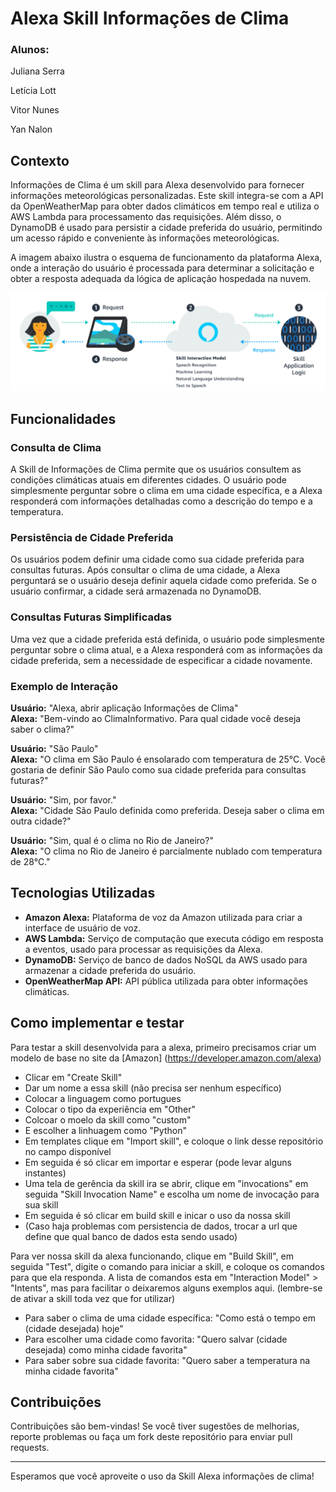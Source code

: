 # Alexa Skill Informações de Clima
### Alunos:
Juliana Serra 

Letícia Lott

Vitor Nunes

Yan Nalon
## Contexto

Informações de Clima é um skill para Alexa desenvolvido para fornecer informações meteorológicas personalizadas. Este skill integra-se com a API da OpenWeatherMap para obter dados climáticos em tempo real e utiliza o AWS Lambda para processamento das requisições. Além disso, o DynamoDB é usado para persistir a cidade preferida do usuário, permitindo um acesso rápido e conveniente às informações meteorológicas.

A imagem abaixo ilustra o esquema de funcionamento da plataforma Alexa, onde a interação do usuário é processada para determinar a solicitação e obter a resposta adequada da lógica de aplicação hospedada na nuvem.

![Esquema de Funcionamento da Plataforma Alexa](alexa.png)

## Funcionalidades

### Consulta de Clima
A Skill de Informações de Clima permite que os usuários consultem as condições climáticas atuais em diferentes cidades. O usuário pode simplesmente perguntar sobre o clima em uma cidade específica, e a Alexa responderá com informações detalhadas como a descrição do tempo e a temperatura.

### Persistência de Cidade Preferida
Os usuários podem definir uma cidade como sua cidade preferida para consultas futuras. Após consultar o clima de uma cidade, a Alexa perguntará se o usuário deseja definir aquela cidade como preferida. Se o usuário confirmar, a cidade será armazenada no DynamoDB.

### Consultas Futuras Simplificadas
Uma vez que a cidade preferida está definida, o usuário pode simplesmente perguntar sobre o clima atual, e a Alexa responderá com as informações da cidade preferida, sem a necessidade de especificar a cidade novamente.

### Exemplo de Interação

**Usuário:** "Alexa, abrir aplicação Informações de Clima"  
**Alexa:** "Bem-vindo ao ClimaInformativo. Para qual cidade você deseja saber o clima?"

**Usuário:** "São Paulo"  
**Alexa:** "O clima em São Paulo é ensolarado com temperatura de 25°C. Você gostaria de definir São Paulo como sua cidade preferida para consultas futuras?"

**Usuário:** "Sim, por favor."  
**Alexa:** "Cidade São Paulo definida como preferida. Deseja saber o clima em outra cidade?"

**Usuário:** "Sim, qual é o clima no Rio de Janeiro?"  
**Alexa:** "O clima no Rio de Janeiro é parcialmente nublado com temperatura de 28°C."

## Tecnologias Utilizadas

- **Amazon Alexa:** Plataforma de voz da Amazon utilizada para criar a interface de usuário de voz.
- **AWS Lambda:** Serviço de computação que executa código em resposta a eventos, usado para processar as requisições da Alexa.
- **DynamoDB:** Serviço de banco de dados NoSQL da AWS usado para armazenar a cidade preferida do usuário.
- **OpenWeatherMap API:** API pública utilizada para obter informações climáticas.

## Como implementar e testar
Para testar a skill desenvolvida para a alexa, primeiro precisamos criar um modelo de base no site da [Amazon] (https://developer.amazon.com/alexa)
- Clicar em "Create Skill"
- Dar um nome a essa skill (não precisa ser nenhum específico)
- Colocar a linguagem como portugues
- Colocar o tipo da experiência em "Other"
- Colcoar o moelo da skill como "custom"
- E escolher a linhuagem como "Python"
- Em templates clique em "Import skill", e coloque o link desse repositório no campo disponível
- Em seguida é só clicar em importar e esperar (pode levar alguns instantes)
- Uma tela de gerência da skill ira se abrir, clique em "invocations" em seguida "Skill Invocation Name" e escolha um nome de invocação para sua skill
- Em seguida é só clicar em build skill e inicar o uso da nossa skill
- (Caso haja problemas com persistencia de dados, trocar a url que define que qual banco de dados esta sendo usado)

Para ver nossa skill da alexa funcionando, clique em "Build Skill", em seguida "Test", digite o comando para iniciar a skill, e coloque os comandos para que ela responda. A lista de comandos esta em "Interaction Model" > "Intents", mas para facilitar o deixaremos alguns exemplos aqui. (lembre-se de ativar a skill toda vez que for utilizar)
- Para saber o clima de uma cidade específica: "Como está o tempo em (cidade desejada) hoje"
- Para escolher uma cidade como favorita: "Quero salvar (cidade desejada) como minha cidade favorita"
- Para saber sobre sua cidade favorita: "Quero saber a temperatura na minha cidade favorita"

## Contribuições

Contribuições são bem-vindas! Se você tiver sugestões de melhorias, reporte problemas ou faça um fork deste repositório para enviar pull requests.

---

Esperamos que você aproveite o uso da Skill Alexa informações de clima!
